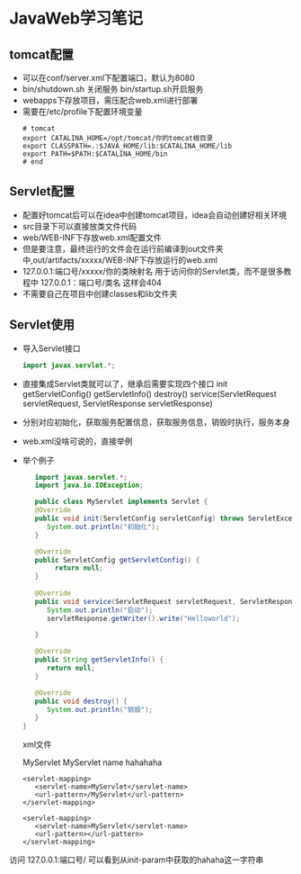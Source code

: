 # JavaWeb学习笔记
## tomcat配置
   - 可以在conf/server.xml下配置端口，默认为8080
   - bin/shutdown.sh 关闭服务 bin/startup.sh开启服务
   - webapps下存放项目，需压配合web.xml进行部署
   - 需要在/etc/profile下配置环境变量
      ```
      # tomcat
      export CATALINA_HOME=/opt/tomcat/你的tomcat根目录
      export CLASSPATH=.:$JAVA_HOME/lib:$CATALINA_HOME/lib
      export PATH=$PATH:$CATALINA_HOME/bin
      # end
      ```
## Servlet配置
   - 配置好tomcat后可以在idea中创建tomcat项目，idea会自动创建好相关环境
   - src目录下可以直接放类文件代码
   - web/WEB-INF下存放web.xml配置文件
   - 但是要注意，最终运行的文件会在运行前编译到out文件夹中,out/artifacts/xxxxx/WEB-INF下存放运行的web.xml
   - 127.0.0.1:端口号/xxxxx/你的类映射名 用于访问你的Servlet类，而不是很多教程中 127.0.0.1：端口号/类名 这样会404
   - 不需要自己在项目中创建classes和lib文件夹
## Servlet使用
   - 导入Servlet接口
      ```java
      import javax.servlet.*;
      ```
   - 直接集成Servlet类就可以了，继承后需要实现四个接口 init getServletConfig() getServletInfo() destroy() service(ServletRequest servletRequest, ServletResponse servletResponse)
   - 分别对应初始化，获取服务配置信息，获取服务信息，销毁时执行，服务本身
   - web.xml没啥可说的，直接举例
   - 举个例子
      ```java
         import javax.servlet.*;
         import java.io.IOException;

         public class MyServlet implements Servlet {
         @Override
         public void init(ServletConfig servletConfig) throws ServletException {
            System.out.println("初始化");
         }

         @Override
         public ServletConfig getServletConfig() {
              return null;
         }
   
         @Override
         public void service(ServletRequest servletRequest, ServletResponse servletResponse) throws ServletException, IOException {
            System.out.println("启动");
            servletResponse.getWriter().write("Helloworld");

         }
   
         @Override
         public String getServletInfo() {
            return null;
         }

         @Override
         public void destroy() {
            System.out.println("销毁");
         }
      }
      ```
      xml文件
      
      <?xml version="1.0" encoding="UTF-8"?>
      <web-app xmlns="http://xmlns.jcp.org/xml/ns/javaee"
         xmlns:xsi="http://www.w3.org/2001/XMLSchema-instance"
         xsi:schemaLocation="http://xmlns.jcp.org/xml/ns/javaee http://xmlns.jcp.org/xml/ns/javaee/web-app_4_0.xsd"
         version="4.0">
         <servlet>
            <servlet-name>MyServlet</servlet-name>
            <servlet-class>MyServlet</servlet-class>
            <init-param>
               <param-name>name</param-name>
               <param-value>hahahaha</param-value>
            </init-param>
         </servlet>

         <servlet-mapping>
            <servlet-name>MyServlet</servlet-name>
            <url-pattern>/MyServlet</url-pattern>
         </servlet-mapping>

         <servlet-mapping>
            <servlet-name>MyServlet</servlet-name>
            <url-pattern></url-pattern>
         </servlet-mapping>
      </web-app>
      
访问 127.0.0.1:端口号/ 可以看到从init-param中获取的hahaha这一字符串
   
